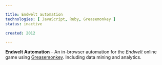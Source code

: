 ```yaml
---

title: Endwelt automation
technologies: [ JavaScript, Ruby, Greasemonkey ]
status: inactive

created: 2012

---
```


__Endwelt Automation__ - An in-browser automation for the _Endwelt_ online game using [Greasemonkey](https://addons.mozilla.org/en-US/firefox/addon/748). Including data mining and analytics.
